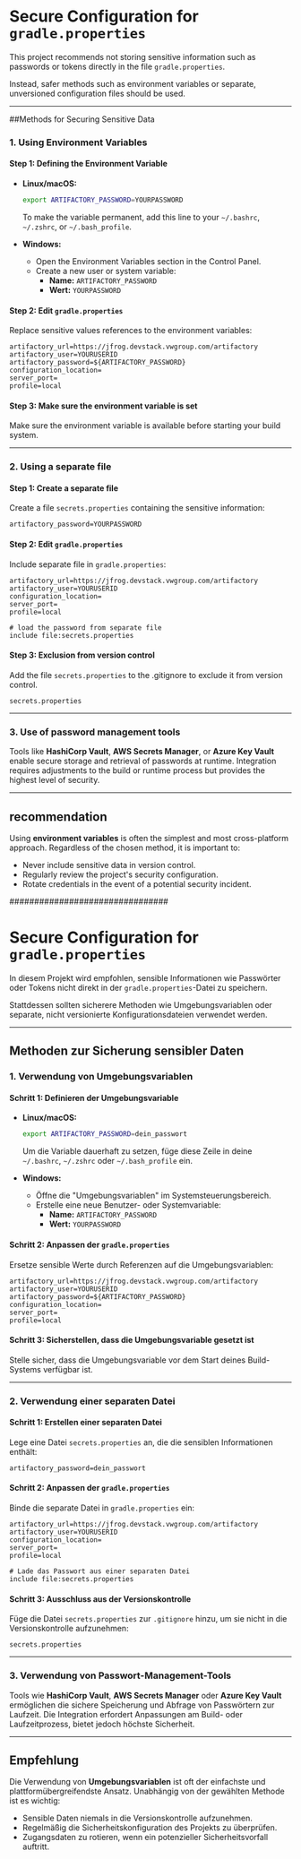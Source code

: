 # Secure Configuration for `gradle.properties`

This project recommends not storing sensitive information such as passwords or tokens directly in the file `gradle.properties`.  

Instead, safer methods such as environment variables or separate, unversioned configuration files should be used.

---

##Methods for Securing Sensitive Data

### 1. Using Environment Variables

#### Step 1: Defining the Environment Variable

- **Linux/macOS:** 
  ```bash
  export ARTIFACTORY_PASSWORD=YOURPASSWORD
  ```
  To make the variable permanent, add this line to your `~/.bashrc`, `~/.zshrc`, or `~/.bash_profile`.

- **Windows:**
  - Open the Environment Variables section in the Control Panel.
  - Create a new user or system variable:
    - **Name:** `ARTIFACTORY_PASSWORD`
    - **Wert:** `YOURPASSWORD`

#### Step 2: Edit `gradle.properties`
Replace sensitive values references to the environment variables:

```properties
artifactory_url=https://jfrog.devstack.vwgroup.com/artifactory
artifactory_user=YOURUSERID
artifactory_password=${ARTIFACTORY_PASSWORD}
configuration_location=
server_port=
profile=local
```

#### Step 3: Make sure the environment variable is set

Make sure the environment variable is available before starting your build system.

---

### 2. **Using a separate file**

#### Step 1: Create a separate file
Create a file `secrets.properties` containing the sensitive information: 
```properties
artifactory_password=YOURPASSWORD
```

#### Step 2: Edit `gradle.properties`
Include separate file in `gradle.properties`:
```properties
artifactory_url=https://jfrog.devstack.vwgroup.com/artifactory
artifactory_user=YOURUSERID
configuration_location=
server_port=
profile=local

# load the password from separate file
include file:secrets.properties
```

#### Step 3: Exclusion from version control
Add the file `secrets.properties` to the .gitignore to exclude it from version control.
```plaintext
secrets.properties
```

---

### 3. **Use of password management tools**
Tools like **HashiCorp Vault**, **AWS Secrets Manager**, or **Azure Key Vault** enable secure storage and retrieval of passwords at runtime. Integration requires adjustments to the build or runtime process but provides the highest level of security.

---

## recommendation
Using **environment variables** is often the simplest and most cross-platform approach. Regardless of the chosen method, it is important to:
- Never include sensitive data in version control.
- Regularly review the project's security configuration.
- Rotate credentials in the event of a potential security incident.

################################
# Secure Configuration for `gradle.properties`

In diesem Projekt wird empfohlen, sensible Informationen wie Passwörter oder Tokens nicht direkt in der `gradle.properties`-Datei zu speichern. 

Stattdessen sollten sicherere Methoden wie Umgebungsvariablen oder separate, nicht versionierte Konfigurationsdateien verwendet werden.

---

## Methoden zur Sicherung sensibler Daten

### 1. **Verwendung von Umgebungsvariablen**

#### Schritt 1: Definieren der Umgebungsvariable

- **Linux/macOS:** 
  ```bash
  export ARTIFACTORY_PASSWORD=dein_passwort
  ```
  Um die Variable dauerhaft zu setzen, füge diese Zeile in deine `~/.bashrc`, `~/.zshrc` oder `~/.bash_profile` ein.

- **Windows:**
  - Öffne die "Umgebungsvariablen" im Systemsteuerungsbereich.
  - Erstelle eine neue Benutzer- oder Systemvariable:
    - **Name:** `ARTIFACTORY_PASSWORD`
    - **Wert:** `YOURPASSWORD`

#### Schritt 2: Anpassen der `gradle.properties`
Ersetze sensible Werte durch Referenzen auf die Umgebungsvariablen:
```properties
artifactory_url=https://jfrog.devstack.vwgroup.com/artifactory
artifactory_user=YOURUSERID
artifactory_password=${ARTIFACTORY_PASSWORD}
configuration_location=
server_port=
profile=local
```

#### Schritt 3: Sicherstellen, dass die Umgebungsvariable gesetzt ist

Stelle sicher, dass die Umgebungsvariable vor dem Start deines Build-Systems verfügbar ist.

---

### 2. **Verwendung einer separaten Datei**

#### Schritt 1: Erstellen einer separaten Datei
Lege eine Datei `secrets.properties` an, die die sensiblen Informationen enthält:
```properties
artifactory_password=dein_passwort
```

#### Schritt 2: Anpassen der `gradle.properties`
Binde die separate Datei in `gradle.properties` ein:
```properties
artifactory_url=https://jfrog.devstack.vwgroup.com/artifactory
artifactory_user=YOURUSERID
configuration_location=
server_port=
profile=local

# Lade das Passwort aus einer separaten Datei
include file:secrets.properties
```

#### Schritt 3: Ausschluss aus der Versionskontrolle
Füge die Datei `secrets.properties` zur `.gitignore` hinzu, um sie nicht in die Versionskontrolle aufzunehmen:
```plaintext
secrets.properties
```

---

### 3. **Verwendung von Passwort-Management-Tools**
Tools wie **HashiCorp Vault**, **AWS Secrets Manager** oder **Azure Key Vault** ermöglichen die sichere Speicherung und Abfrage von Passwörtern zur Laufzeit. Die Integration erfordert Anpassungen am Build- oder Laufzeitprozess, bietet jedoch höchste Sicherheit.

---

## Empfehlung
Die Verwendung von **Umgebungsvariablen** ist oft der einfachste und plattformübergreifendste Ansatz. Unabhängig von der gewählten Methode ist es wichtig:
- Sensible Daten niemals in die Versionskontrolle aufzunehmen.
- Regelmäßig die Sicherheitskonfiguration des Projekts zu überprüfen.
- Zugangsdaten zu rotieren, wenn ein potenzieller Sicherheitsvorfall auftritt.

